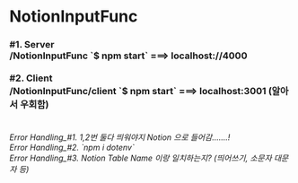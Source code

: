 # NotionInputFunc

<h3> 
#1. Server <br>
/NotionInputFunc `$ npm start` ===> localhost://4000 <br>
<br>
#2. Client <br>
/NotionInputFunc/client `$ npm start` ===> localhost:3001 (알아서 우회함) <br>
</h3>

<h6>
<br>
Error Handling_#1. 1,2번 둘다 띄워야지 Notion 으로 들어감.......! <br>
Error Handling_#2. `npm i dotenv`<br>
Error Handling_#3. Notion Table Name 이랑 일치하는지? (띄어쓰기, 소문자 대문자 등)<br>
</h6>
